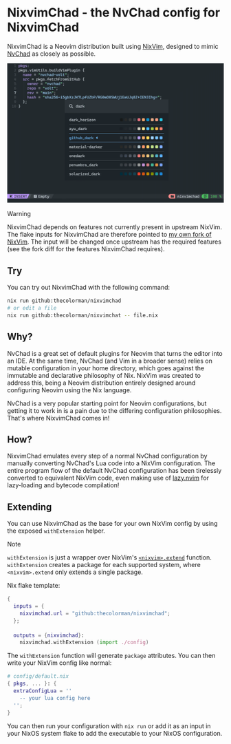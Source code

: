 # NixvimChad - the NvChad config for NixvimChad

NixvimChad is a Neovim distribution built using [NixVim](https://github.com/nix-community/nixvim), designed to mimic [NvChad](https://nvchad.com) as closely as possible.

![nvimchad.png](./assets/nixvimchad.png)

> [!WARNING]
> NixvimChad depends on features not currently present in upstream NixVim. The flake inputs for NixvimChad are therefore pointed to [my own fork of NixVim](https://github.com/thecolorman/nixvim). The input will be changed once upstream has the required features (see the fork diff for the features NixvimChad requires).

## Try

You can try out NixvimChad with the following command:

```bash
nix run github:thecolorman/nixvimchad
# or edit a file
nix run github:thecolorman/nixvimchat -- file.nix
```

## Why?

NvChad is a great set of default plugins for Neovim that turns the editor into an IDE. At the same time, NvChad (and Vim in a broader sense) relies on mutable configuration in your home directory, which goes against the immutable and declarative philosophy of Nix. NixVim was created to address this, being a Neovim distribution entirely designed around configuring Neovim using the Nix language.

NvChad is a very popular starting point for Neovim configurations, but getting it to work in is a pain due to the differing configuration philosophies. That's where NixvimChad comes in!

## How?

NixvimChad emulates every step of a normal NvChad configuration by manually converting NvChad's Lua code into a NixVim configuration. The entire program flow of the default NvChad configuration has been tirelessly converted to equivalent NixVim code, even making use of [lazy.nvim](https://lazy.folke.io/) for lazy-loading and bytecode compilation!

## Extending

You can use NixvimChad as the base for your own NixVim config by using the exposed `withExtension` helper.

> [!NOTE]
> `withExtension` is just a wrapper over NixVim's [`<nixvim>.extend`](https://nix-community.github.io/nixvim/platforms/standalone.html?highlight=extend#extending-an-existing-configuration) function. `withExtension` creates a package for each supported system, where `<nixvim>.extend` only extends a single package.

Nix flake template:

```nix
{
  inputs = {
    nixvimchad.url = "github:thecolorman/nixvimchad";
  };

  outputs = {nixvimchad}:
    nixvimchad.withExtension (import ./config) 
```

The `withExtension` function will generate `package` attributes. You can then write your NixVim config like normal:  

```nix
# config/default.nix
{ pkgs, ... }: {
  extraConfigLua = ''
    -- your lua config here
  '';
}
```

You can then run your configuration with `nix run` or add it as an input in your NixOS system flake to add the executable to your NixOS configuration.

